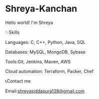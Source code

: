 # Shreya-Kanchan
Hello world! I'm Shreya

✨Skills

Languages: C, C++, Python, Java, SQL

Databases: MySQL, MongoDB, Sybase

Tools:Git, Jenkins, Maven, AWS

Cloud automation: Terraform, Packer, Chef


📞Contact me

Email:shreyasiddapura138@gmail.com



 


